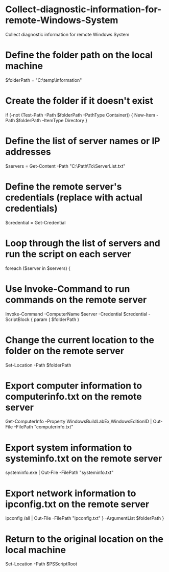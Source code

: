 # Collect-diagnostic-information-for-remote-Windows-System
Collect diagnostic information for remote Windows System
<BR>
# Define the folder path on the local machine
$folderPath = "C:\temp\information"
# Create the folder if it doesn't exist
if (-not (Test-Path -Path $folderPath -PathType Container)) {
 New-Item -Path $folderPath -ItemType Directory
}
# Define the list of server names or IP addresses
$servers = Get-Content -Path "C:\Path\To\ServerList.txt"
# Define the remote server's credentials (replace with actual credentials)
$credential = Get-Credential
# Loop through the list of servers and run the script on each server
foreach ($server in $servers) {
 # Use Invoke-Command to run commands on the remote server
 Invoke-Command -ComputerName $server -Credential $credential -ScriptBlock {
 param (
 $folderPath
 )
 # Change the current location to the folder on the remote server
 Set-Location -Path $folderPath
 # Export computer information to computerinfo.txt on the remote server
 Get-ComputerInfo -Property WindowsBuildLabEx,WindowsEditionID | Out-File -FilePath "computerinfo.txt"
 # Export system information to systeminfo.txt on the remote server
 systeminfo.exe | Out-File -FilePath "systeminfo.txt"
 # Export network information to ipconfig.txt on the remote server
 ipconfig /all | Out-File -FilePath "ipconfig.txt"
 } -ArgumentList $folderPath
}
# Return to the original location on the local machine
Set-Location -Path $PSScriptRoot
